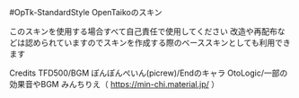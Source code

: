 #OpTk-StandardStyle
OpenTaikoのスキン

このスキンを使用する場合すべて自己責任で使用してください
改造や再配布などは認められていますのでスキンを作成する際のベーススキンとしても利用できます

Credits
TFD500/BGM
ぽんぽんぺいん(picrew)/Endのキャラ
OtoLogic/一部の効果音やBGM
みんちりえ（ https://min-chi.material.jp/ ）